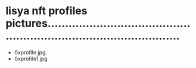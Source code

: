# lisya nft profiles pictures...........................................................................................
- 0xprofile.jpg.
- 0xprofile1.jpg
